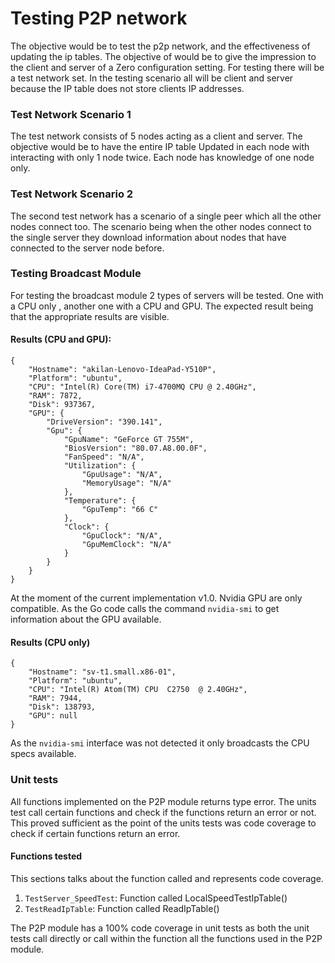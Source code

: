 # Testing P2P network

The objective would be to test the p2p network, and the effectiveness of updating
the ip tables. The objective of would be to give the impression to the client and 
server of a Zero configuration setting. For testing there will be a 
test network set. In the testing scenario all will be client and 
server because the IP table does not store clients IP addresses. 

### Test Network Scenario 1
The test network consists of 5 nodes acting as a client and server.
The objective would be to have the entire IP table Updated in each node 
with interacting with only 1 node twice. Each node has knowledge of 
one node only. 

### Test Network Scenario 2
The second test network has a scenario of a single peer which all the
other nodes connect too. The scenario being when the other nodes 
connect to the single server they download information about nodes
that have connected to the server node before. 

### Testing Broadcast Module 
For testing the broadcast module 2 types of servers will be 
tested. One with a CPU only , another one with a CPU and GPU.
The expected result being that the appropriate results are 
visible. 

#### Results (CPU and GPU):
```
{
	"Hostname": "akilan-Lenovo-IdeaPad-Y510P",
	"Platform": "ubuntu",
	"CPU": "Intel(R) Core(TM) i7-4700MQ CPU @ 2.40GHz",
	"RAM": 7872,
	"Disk": 937367,
	"GPU": {
		"DriveVersion": "390.141",
		"Gpu": {
			"GpuName": "GeForce GT 755M",
			"BiosVersion": "80.07.A8.00.0F",
			"FanSpeed": "N/A",
			"Utilization": {
				"GpuUsage": "N/A",
				"MemoryUsage": "N/A"
			},
			"Temperature": {
				"GpuTemp": "66 C"
			},
			"Clock": {
				"GpuClock": "N/A",
				"GpuMemClock": "N/A"
			}
		}
	}
} 
```
At the moment of the current implementation v1.0. Nvidia GPU 
are only compatible. As the Go code calls the command ``nvidia-smi``
to get information about the GPU available. 

#### Results (CPU only)
```
{
	"Hostname": "sv-t1.small.x86-01",
	"Platform": "ubuntu",
	"CPU": "Intel(R) Atom(TM) CPU  C2750  @ 2.40GHz",
	"RAM": 7944,
	"Disk": 138793,
	"GPU": null
} 
```
As the ``nvidia-smi`` interface was not detected it only broadcasts
the CPU specs available. 

### Unit tests 
All functions implemented on the P2P module returns type error. 
The units test call certain functions and check if the functions 
return an error or not. This proved sufficient as the point of 
the units tests was code coverage to check if certain functions 
return an error. 

#### Functions tested 
This sections talks about the function called and represents 
code coverage. 

1. ``TestServer_SpeedTest``: Function called LocalSpeedTestIpTable()
2. ``TestReadIpTable``: Function called ReadIpTable()

The P2P module has a 100% code coverage in unit tests as both the unit 
tests call directly or call within the function all the functions used 
in the P2P module. 
